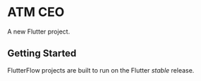 # ATM CEO

A new Flutter project.

## Getting Started

FlutterFlow projects are built to run on the Flutter _stable_ release.
